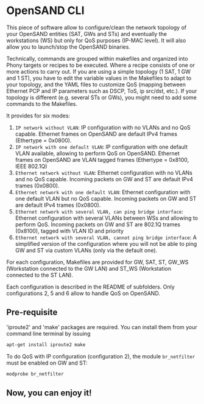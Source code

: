 # OpenSAND CLI

This piece of software allow to configure/clean the network topology of your OpenSAND entities (SAT, GWs and STs) and eventually the workstations (WS) but only for QoS purposes (IP-MAC level). It will also allow you to launch/stop the OpenSAND binaries.

Technically, commands are grouped within makefiles and organized into Phony targets or recipes to be executed. Where a recipe consists of one or more actions to carry out. If you are using a simple topology (1 SAT, 1 GW and 1 ST), you have to edit the variable values in the Makefiles to adapt to your topology, and the YAML files to customize QoS (mapping between Ethernet PCP and IP parameters such as DSCP, ToS, ip src/dst, etc.). If your topology is different (e.g. several STs or GWs), you might need to add some commands to the Makefiles.

It provides for six modes:

1. ```IP network without VLAN```: IP configuration with no VLANs and no QoS capable. Ethernet frames on OpenSAND are default IPv4 frames (Ethertype = 0x0800).
2. ```IP network with one default VLAN```: IP configuration with one default VLAN available, allowing to perform QoS on OpenSAND. Ethernet frames on OpenSAND are VLAN tagged frames (Ethertype = 0x8100, IEEE 802.1Q)
3. ```Ethernet network without VLAN```: Ethernet configuration with no VLANs and no QoS capable. Incoming packets on GW and ST are default IPv4 trames (0x0800).
4. ```Ethernet network with one default VLAN```: Ethernet configuration with one default VLAN but no QoS capable. Incoming packets on GW and ST are default IPv4 trames (0x0800).
5. ```Ethernet network with several VLAN, can ping bridge interface```: Ethernet configuration with several VLANs between WSs and allowing to perform QoS. Incoming packets on GW and ST are 802.1Q trames (0x8100), tagged with VLAN ID and priority
6. ```Ethernet network with several VLAN, cannot ping bridge interface```: A simplified version of the configuration where you will not be able to ping GW and ST via custom VLANs (only via the default one).

For each configuration, Makefiles are provided for GW, SAT, ST, GW_WS (Workstation connected to the GW LAN) and ST_WS (Workstation connected to the ST LAN).

Each configuration is described in the README of subfolders. Only configurations 2, 5 and 6 allow to handle QoS on OpenSAND.

## Pre-requisite

'iproute2' and 'make' packages are required. You can install them from your command line terminal by issuing
```bash
apt-get install iproute2 make
```

To do QoS with IP configuration (configuration 2), the module ```br_netfilter``` must be enabled on GW and ST:

```bash
modprobe br_netfilter
```

## Now, you can enjoy it!
